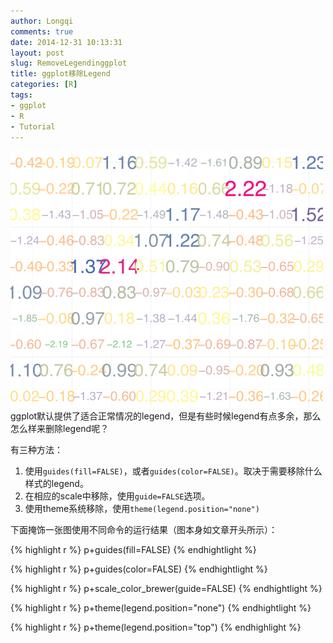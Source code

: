 ```yaml
---
author: Longqi
comments: true
date: 2014-12-31 10:13:31
layout: post
slug: RemoveLegendinggplot
title: ggplot移除Legend
categories: [R]
tags:
- ggplot
- R
- Tutorial
---
```

![TextPlot](/public/images/textplot.png)
ggplot默认提供了适合正常情况的legend，但是有些时候legend有点多余，那么怎么样来删除legend呢？

有三种方法：

1. 使用`guides(fill=FALSE)`，或者`guides(color=FALSE)`。取决于需要移除什么样式的legend。
2. 在相应的scale中移除，使用`guide=FALSE`选项。
3. 使用theme系统移除，使用`theme(legend.position="none")`


下面掩饰一张图使用不同命令的运行结果（图本身如文章开头所示）：

{% highlight r %}
p+guides(fill=FALSE)
{% endhightlight %}

{% highlight r %}
p+guides(color=FALSE)
{% endhightlight %}

{% highlight r %}
p+scale_color_brewer(guide=FALSE)
{% endhightlight %}

{% highlight r %}
p+theme(legend.position="none")
{% endhightlight %}

{% highlight r %}
p+theme(legend.position="top")
{% endhighlight %}

